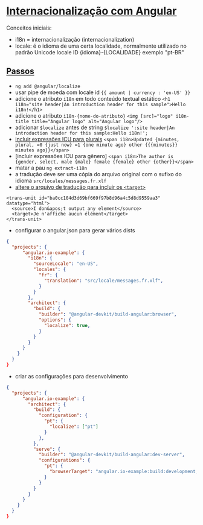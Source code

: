 # [Internacionalização com Angular](https://angular.io/guide/i18n-overview)

Conceitos iniciais:

- i18n = internacionalização (internacionalization)
- locale: é o idioma de uma certa localidade, normalmente utilizado no padrão Unicode locale ID {idioma}-{LOCALIDADE} exemplo "pt-BR"

## [Passos](https://angular.io/guide/i18n-common-overview)

- `ng add @angular/localize`
- usar pipe de moeda com locale id `{{ amount | currency : 'en-US' }}`
- adicione o atributo `i18n` em todo conteúdo textual estático `<h1 i18n="site header|An introduction header for this sample">Hello i18n!</h1>`
- adicione o atributo `i18n-{nome-do-atributo}` `<img [src]="logo" i18n-title title="Angular logo" alt="Angular logo"/>`
- adicionar `$localize` antes de string `$localize ':site header|An introduction header for this sample:Hello i18n!';`
- [incluir expressões ICU para plurais](https://angular.io/guide/i18n-common-prepare#mark-plurals) `<span i18n>Updated {minutes, plural, =0 {just now} =1 {one minute ago} other {{{minutes}} minutes ago}}</span>`
- [incluir expressões ICU para gênero] `<span i18n>The author is {gender, select, male {male} female {female} other {other}}</span>`
- matar a pau `ng extract-i18n`
- a tradução deve ser uma cópia do arquivo original com o sufixo do idioma `src/locales/messages.fr.xlf`
- [altere o arquivo de tradução para incluir os `<target>`](https://angular.io/guide/i18n-common-translation-files)

```xlf
<trans-unit id="ba0cc104d3d69bf669f97b8d96a4c5d8d9559aa3" datatype="html">
  <source>I don&apos;t output any element</source>
  <target>Je n'affiche aucun élément</target>
</trans-unit>
```

- configurar o angular.json para gerar vários dists

```json
{
  "projects": {
      "angular.io-example": {
        "i18n": {
          "sourceLocale": "en-US",
          "locales": {
            "fr": {
              "translation": "src/locale/messages.fr.xlf",
            }
          }
        },
        "architect": {
          "build": {
            "builder": "@angular-devkit/build-angular:browser",
            "options": {
              "localize": true,
            }
          }
        }
      }
    }
  }
}
```

- criar as configurações para desenvolvimento

```json
{
  "projects": {
      "angular.io-example": {
        "architect": {
          "build": {
            "configuration": {
              "pt": {
                "localize": ["pt"]
              }
            },
          },
          "serve": {
            "builder": "@angular-devkit/build-angular:dev-server",
            "configurations": {
              "pt": {
                "browserTarget": "angular.io-example:build:development,pt"
              }
            }
          }
        }
      }
    }
  }
}
```
